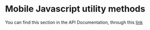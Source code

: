 # Mobile Javascript utility methods

You can find this section in the API Documentation, through this [link](https://4wsplatform.gitbooks.io/api/content/Using%20Sql.html)



